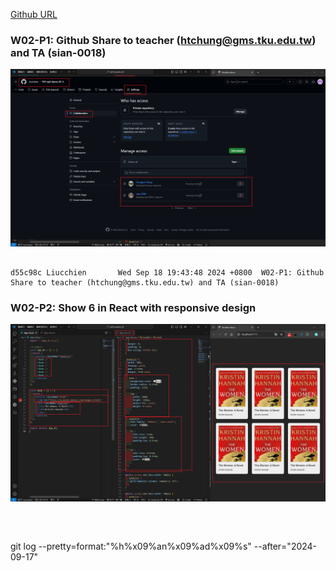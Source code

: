 [Github URL](https://github.com/Liucchien/1131-wp1-demo-45)


### W02-P1: Github Share to teacher (htchung@gms.tku.edu.tw) and TA (sian-0018)
 
![](w02-p1.png)

```

d55c98c Liucchien       Wed Sep 18 19:43:48 2024 +0800  W02-P1: Github Share to teacher (htchung@gms.tku.edu.tw) and TA (sian-0018)

```

### W02-P2: Show 6 <Book /> in React with responsive design
 
![](w02-p2.png)


```



```



git log --pretty=format:"%h%x09%an%x09%ad%x09%s" --after="2024-09-17"